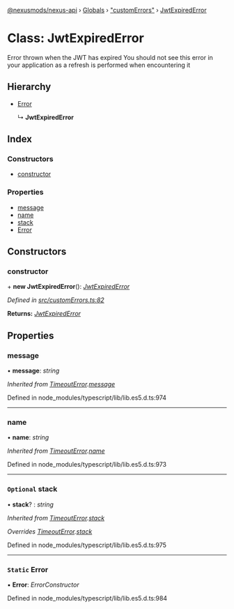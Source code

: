[@nexusmods/nexus-api](../README.md) › [Globals](../globals.md) › ["customErrors"](../modules/_customerrors_.md) › [JwtExpiredError](_customerrors_.jwtexpirederror.md)

# Class: JwtExpiredError

Error thrown when the JWT has expired
You should not see this error in your application as a refresh is performed when encountering it

## Hierarchy

* [Error](_customerrors_.timeouterror.md#static-error)

  ↳ **JwtExpiredError**

## Index

### Constructors

* [constructor](_customerrors_.jwtexpirederror.md#constructor)

### Properties

* [message](_customerrors_.jwtexpirederror.md#message)
* [name](_customerrors_.jwtexpirederror.md#name)
* [stack](_customerrors_.jwtexpirederror.md#optional-stack)
* [Error](_customerrors_.jwtexpirederror.md#static-error)

## Constructors

###  constructor

\+ **new JwtExpiredError**(): *[JwtExpiredError](_customerrors_.jwtexpirederror.md)*

*Defined in [src/customErrors.ts:82](https://github.com/Nexus-Mods/node-nexus-api/blob/5dbdef6/src/customErrors.ts#L82)*

**Returns:** *[JwtExpiredError](_customerrors_.jwtexpirederror.md)*

## Properties

###  message

• **message**: *string*

*Inherited from [TimeoutError](_customerrors_.timeouterror.md).[message](_customerrors_.timeouterror.md#message)*

Defined in node_modules/typescript/lib/lib.es5.d.ts:974

___

###  name

• **name**: *string*

*Inherited from [TimeoutError](_customerrors_.timeouterror.md).[name](_customerrors_.timeouterror.md#name)*

Defined in node_modules/typescript/lib/lib.es5.d.ts:973

___

### `Optional` stack

• **stack**? : *string*

*Inherited from [TimeoutError](_customerrors_.timeouterror.md).[stack](_customerrors_.timeouterror.md#optional-stack)*

*Overrides [TimeoutError](_customerrors_.timeouterror.md).[stack](_customerrors_.timeouterror.md#optional-stack)*

Defined in node_modules/typescript/lib/lib.es5.d.ts:975

___

### `Static` Error

▪ **Error**: *ErrorConstructor*

Defined in node_modules/typescript/lib/lib.es5.d.ts:984
